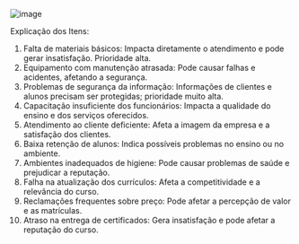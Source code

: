 ![image](https://github.com/user-attachments/assets/0cd38e43-5c0f-4264-82c8-10c23946dc09)

Explicação dos Itens:
1.	Falta de materiais básicos: Impacta diretamente o atendimento e pode gerar insatisfação. Prioridade alta.
2.	Equipamento com manutenção atrasada: Pode causar falhas e acidentes, afetando a segurança.
3.	Problemas de segurança da informação: Informações de clientes e alunos precisam ser protegidas; prioridade muito alta.
4.	Capacitação insuficiente dos funcionários: Impacta a qualidade do ensino e dos serviços oferecidos.
5.	Atendimento ao cliente deficiente: Afeta a imagem da empresa e a satisfação dos clientes.
6.	Baixa retenção de alunos: Indica possíveis problemas no ensino ou no ambiente.
7.	Ambientes inadequados de higiene: Pode causar problemas de saúde e prejudicar a reputação.
8.	Falha na atualização dos currículos: Afeta a competitividade e a relevância do curso.
9.	Reclamações frequentes sobre preço: Pode afetar a percepção de valor e as matrículas.
10.	Atraso na entrega de certificados: Gera insatisfação e pode afetar a reputação do curso.
